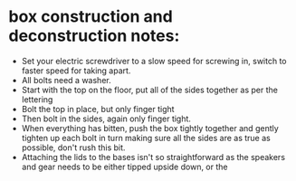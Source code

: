 # box construction and deconstruction notes:

- Set your electric screwdriver to a slow speed for screwing in, switch to faster speed for taking apart.
- All bolts need a washer.
- Start with the top on the floor, put all of the sides together as per the lettering
- Bolt the top in place, but only finger tight
- Then bolt in the sides, again only finger tight.
- When everything has bitten, push the box tightly together and gently tighten up each bolt in turn making sure all the sides are as true as possible, don't rush this bit.
- Attaching the lids to the bases isn't so straightforward as the speakers and gear needs to be either tipped upside down, or the 
